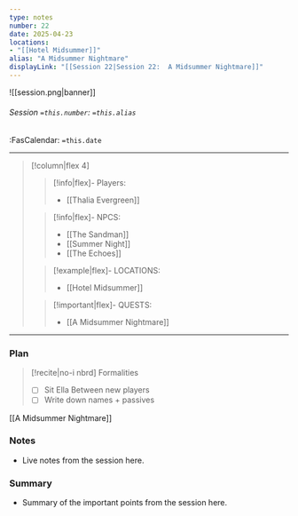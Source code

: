 ```yaml
---
type: notes
number: 22
date: 2025-04-23
locations:
- "[[Hotel Midsummer]]"
alias: "A Midsummer Nightmare"
displayLink: "[[Session 22|Session 22:  A Midsummer Nightmare]]"
---
```


![[session.png|banner]]
###### Session `=this.number`: `=this.alias`
<span class="sub2">:FasCalendar: `=this.date` </span>
___

> [!column|flex 4]
> 
>> [!info|flex]- Players:
>> - [[Thalia Evergreen]]
> 
>> [!info|flex]- NPCS:
>> - [[The Sandman]]
>> - [[Summer Night]]
>> - [[The Echoes]]
>
>> [!example|flex]- LOCATIONS:
>> - [[Hotel Midsummer]]
>
>> [!important|flex]- QUESTS:
>> - [[A Midsummer Nightmare]]

---

### Plan
> [!recite|no-i nbrd] Formalities
> - [ ] Sit Ella Between new players
> - [ ] Write down names + passives

[[A Midsummer Nightmare]]

### Notes
- Live notes from the session here.

### Summary
- Summary of the important points from the session here.


